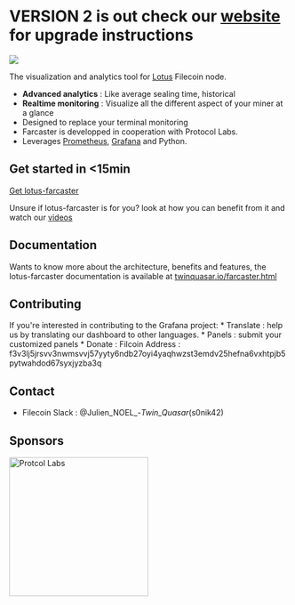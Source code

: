 # VERSION 2 is out check our [website](http://twinquasar.io/farcaster.html) for upgrade instructions

[<img src="https://github.com/s0nik42/lotus-farcaster/raw/main/images/screenshots/screenshot001.png">](https://www.youtube.com/playlist?list=PLqtm8BaRkX-YAiJN2BnQfdXwNGt8ao6Op)

The visualization and analytics tool for [Lotus](https://github.com/filecoin-project/lotus) Filecoin node.
- **Advanced analytics** : Like average sealing time, historical
- **Realtime monitoring** : Visualize all the different aspect of your miner at a glance
- Designed to replace your terminal monitoring
- Farcaster is developped in cooperation with Protocol Labs. 
- Leverages [Prometheus](https://prometheus.io/), [Grafana](https://grafana.com/) and Python.

## Get started in <15min 
[Get lotus-farcaster](http://twinquasar.io/farcaster.html#install)

Unsure if lotus-farcaster is for you? look at how you can benefit from it and watch our [videos](http://twinquasar.io/farcaster.html#tutorials)

## Documentation 
Wants to know more about the architecture, benefits and features, the lotus-farcaster documentation is available at [twinquasar.io/farcaster.html](http://twinquasar.io/farcaster.html)


## Contributing
If you're interested in contributing to the Grafana project:
    * Translate : help us by translating our dashboard to other languages.
    * Panels : submit your customized panels
    * Donate :  Filcoin Address : f3v3lj5jrsvv3nwmsvvj57yyty6ndb27oyi4yaqhwzst3emdv25hefna6vxhtpjb5pytwahdod67syxjyzba3q

## Contact
* Filecoin Slack : @Julien_NOEL_-_Twin_Quasar_(s0nik42) 

## Sponsors
[<img src="https://github.com/s0nik42/lotus-farcaster/raw/main/images/sponsors/protocol-labs.png" alt="Protcol Labs" width="250">
](https://protocol.ai/)

